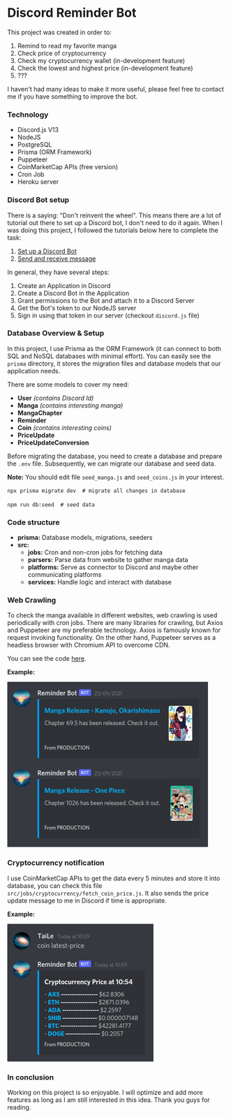 # Discord Reminder Bot

This project was created in order to:
1. Remind to read my favorite manga
2. Check price of cryptocurrency
3. Check my cryptocurrency wallet (in-development feature)
4. Check the lowest and highest price (in-development feature)
5. ???

I haven't had many ideas to make it more useful, please feel free to contact me if you have something to improve the bot.

### Technology

- Discord.js V13
- NodeJS
- PostgreSQL
- Prisma (ORM Framework)
- Puppeteer
- CoinMarketCap APIs (free version)
- Cron Job
- Heroku server


### Discord Bot setup

There is a saying: "Don't reinvent the wheel". This means there are a lot of tutorial out there to set up a Discord bot, I don't need to do it again. When I was doing this project, I followed the tutorials below here to complete the task:
1. [Set up a Discord Bot](https://www.youtube.com/watch?v=j_sD9udZnCk)
2. [Send and receive message](https://www.youtube.com/watch?v=nTGtiCC3iQM)

In general, they have several steps:
1. Create an Application in Discord
2. Create a Discord Bot in the Application
3. Grant permissions to the Bot and attach it to a Discord Server
4. Get the Bot's token to our NodeJS server
5. Sign in using that token in our server (checkout `discord.js` file)


### Database Overview & Setup

In this project, I use Prisma as the ORM Framework (it can connect to both SQL and NoSQL databases with minimal effort). You can easily see the `prisma` directory, it stores the migration files and database models that our application needs.

There are some models to cover my need:
- **User** _(contains Discord Id)_
- **Manga** _(contains interesting manga)_
- **MangaChapter**
- **Reminder**
- **Coin** _(contains interesting coins)_
- **PriceUpdate**
- **PriceUpdateConversion**

Before migrating the database, you need to create a database and prepare the `.env` file. Subsequently, we can migrate our database and seed data.

__Note:__ You should edit file `seed_manga.js` and `seed_coins.js` in your interest.

```
npx prisma migrate dev  # migrate all changes in database

npm run db:seed  # seed data
```


### Code structure

- **prisma:** Database models, migrations, seeders
- **src:**
  - **jobs:** Cron and non-cron jobs for fetching data
  - **parsers:** Parse data from website to gather manga data
  - **platforms:** Serve as connector to Discord and maybe other communicating platforms
  - **services:** Handle logic and interact with database


### Web Crawling

To check the manga available in different websites, web crawling is used periodically with cron jobs. There are many libraries for crawling, but Axios and Puppeteer are my preferable technology. Axios is famously known for request invoking functionality. On the other hand, Puppeteer serves as a headless browser with Chromium API to overcome CDN.

You can see the code [here](https://github.com/tailtq/discord-reminder-bot/blob/master/src/parsers/base_parser.js#L29-L58).

__Example:__

![](images/discord-manga.png)


### Cryptocurrency notification

I use CoinMarketCap APIs to get the data every 5 minutes and store it into database, you can check this file `src/jobs/cryptocurrency/fetch_coin_price.js`. It also sends the price update message to me in Discord if time is appropriate.

__Example:__

![](images/discord-cryptocurrency.png)


### In conclusion

Working on this project is so enjoyable. I will optimize and add more features as long as I am still interested in this idea. Thank you guys for reading.
